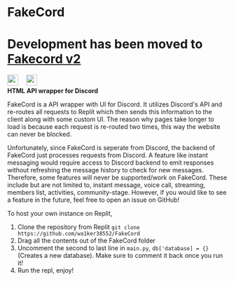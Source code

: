 # FakeCord
<h1>Development has been moved to <a href=https://github.com/wa1ker38552/fakecord-v2>Fakecord v2</a></h1>
<img src="https://user-images.githubusercontent.com/100868154/207226242-c8064631-81ea-49a5-ad77-428dbe3e3969.png" width="25" height="25"/> ⠀
<img src="https://user-images.githubusercontent.com/100868154/207473193-2a6a0e64-4cb6-4b30-afdd-d042b450d530.png" width="25" height="25"/>
<br>
<b>HTML API wrapper for Discord</b>

FakeCord is a API wrapper with UI for Discord. It utilizes Discord's API and re-routes all requests to Replit which then sends this information to the client along with some custom UI. The reason why pages take longer to load is because each request is re-routed two times, this way the website can never be blocked.

Unfortunately, since FakeCord is seperate from Discord, the backend of FakeCord just processes requests from Discord. A feature like instant messaging would require access to Discord backend to emit responses without refreshing the message history to check for new messages. Therefore, some features will never be supported/work on FakeCord. These include but are not limited to, instant message, voice call, streaming, members list, activities, community-stage. However, if you would like to see a feature in the future, feel free to open an issue on GitHub!

To host your own instance on Replit, 
1. Clone the repository from Replit `git clone https://github.com/wa1ker38552/FakeCord`
2. Drag all the contents out of the FakeCord folder
3. Uncomment the second to last line in `main.py`, `db['database] = {}` (Creates a new database). Make sure to comment it back once you run it!
4. Run the repl, enjoy!

